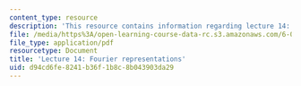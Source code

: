 ```yaml
---
content_type: resource
description: 'This resource contains information regarding lecture 14: fourier representations.'
file: /media/https%3A/open-learning-course-data-rc.s3.amazonaws.com/6-003-signals-and-systems-fall-2011/d94cd6fe8241b36f1b8c8b043903da29_MIT6_003F11_lec14.pdf
file_type: application/pdf
resourcetype: Document
title: 'Lecture 14: Fourier representations'
uid: d94cd6fe-8241-b36f-1b8c-8b043903da29
---
```

